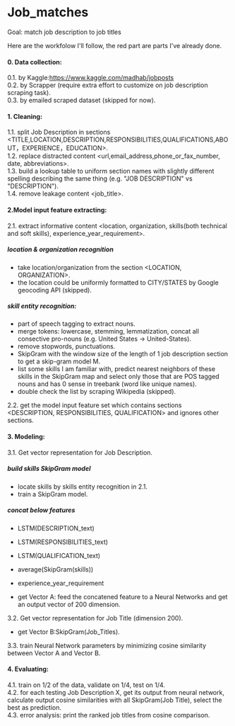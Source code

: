 # Job_matches
Goal: match job description to job titles


Here are the workfolow I'll follow, the red part are parts I've already done.

#### 0. Data collection:  
0.1. by Kaggle:https://www.kaggle.com/madhab/jobposts   
0.2. by Scrapper (require extra effort to customize on job description   scraping task).  
0.3. by emailed scraped dataset (skipped for now).  

#### 1. Cleaning:
1.1. split Job Description in sections <TITLE,LOCATION,DESCRIPTION,RESPONSIBILITIES,QUALIFICATIONS,ABOUT，EXPERIENCE，EDUCATION>.  
1.2. replace distracted content <url,email_address,phone_or_fax_number, date, abbreviations>.  
1.3. build a lookup table to uniform section names with slightly different spelling describing the same thing (e.g. "JOB DESCRIPTION" vs "DESCRIPTION").   
1.4. remove leakage content <job_title>.    

#### 2.Model input feature extracting:
2.1. extract informative content <location, organization, skills(both technical and soft skills), experience_year_requirement>.  

##### location & organization recognition
+ take location/organization from the section <LOCATION, ORGANIZATION>.  
+ the location could be uniformly formatted to CITY/STATES by Google geocoding API (skipped).  

##### skill entity recognition:
+ part of speech tagging to extract nouns.  
+ merge tokens: lowercase, stemming, lemmatization, concat all consective pro-nouns (e.g. United States -> United-States).  
+ remove stopwords, punctuations.  
+ SkipGram with the window size of the length of 1 job description section to get a skip-gram model M.  
+ list some skills I am familiar with, predict nearest neighbors of these skills in the SkipGram map and select only those that are POS tagged nouns and has 0 sense in treebank (word like unique names).  
+ double check the list by scraping Wikipedia (skipped).  

2.2. get the model input feature set which contains sections <DESCRIPTION, RESPONSIBILITIES, QUALIFICATION> and ignores other sections.  


#### 3. Modeling: 

3.1. Get vector representation for Job Description.  

##### build skills SkipGram model
+ locate skills by skills entity recognition in 2.1.  
+ train a SkipGram model.  

##### concat below features
+ LSTM(DESCRIPTION_text)  
+ LSTM(RESPONSIBILITIES_text)  
+ LSTM(QUALIFICATION_text)  
+ average(SkipGram(skills))  
+ experience_year_requirement  

+ get Vector A: feed the concatened feature to a Neural Networks and get an output vector of 200 dimension.  

3.2. Get vector representation for Job Title (dimension 200).  

+ get Vector B:SkipGram(Job_Titles).  

3.3. train Neural Network parameters by minimizing cosine similarity between Vector A and Vector B.  


#### 4. Evaluating:
4.1. train on 1/2 of the data, validate on 1/4, test on 1/4.  
4.2. for each testing Job Description X, get its output from neural network, calculate output cosine similarities with all SkipGram(Job Title), select the best as prediction.  
4.3. error analysis: print the ranked job titles from cosine comparison.  
